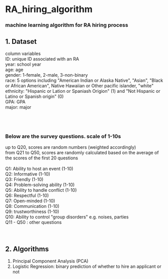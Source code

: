 # RA_hiring_algorithm
### machine learning algorithm for RA hiring process

## 1. Dataset 
column variables </br>
ID: unique ID associated with an RA </br>
year: school year  </br>
age: age </br>
gender: 1-female, 2-male, 3-non-binary </br> 
race: 5 options including "American Indian or Alaska Native", "Asian", "Black or African American", Native Hawaiian or Other pacific islander, "white"</br>
ethnicity: "Hispanic or Lation or Spaniash Origion" (1) and "Not Hispanic or Latino or Spanish origin" (0) </br>
GPA: GPA </br>
major: major </br>
</br>
</br>
</br>
### Below are the survey questions. scale of 1-10s </br>
up to Q20, scores are random numbers (weighted accordingly) </br>
from Q21 to Q50, scores are randomly calculated based on the average of the scores of the first 20 questions </br>
</br>
Q1: Ability to host an event (1-10) </br>
Q2: Informative (1-10) </br>
Q3: Friendly (1-10) </br>
Q4: Problem-solving ability (1-10) </br>
Q5: Ability to handle conflict (1-10) </br>
Q6: Respectful (1-10) </br>
Q7: Open-minded (1-10) </br>
Q8: Communication (1-10) </br>
Q9: trustworthiness (1-10) </br>
Q10: Ability to control "group disorders" e.g. noises, parties</br>
Q11 - Q50 : other questions </br>
</br>
</br>

## 2. Algorithms
1) Principal Component Analysis (PCA) </br>
2) Logistic Regression: binary prediction of whether to hire an applicant or not </br>
